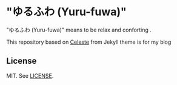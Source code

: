 # "ゆるふわ (Yuru-fuwa)"

"ゆるふわ (Yuru-fuwa)" means to be relax and conforting .

This repository based on [Celeste](https://github.com/nicoelayda/celeste) from Jekyll theme is for my blog

## License

MIT. See [LICENSE](https://github.com/nicoelayda/celeste/blob/master/LICENSE).
